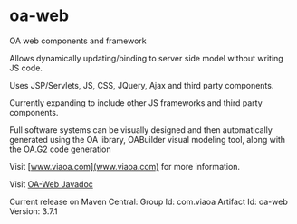 # oa-web
OA web components and framework

Allows dynamically updating/binding to server side model without writing JS code.

Uses JSP/Servlets, JS, CSS, JQuery, Ajax and third party components.  

Currently expanding to include other JS frameworks and third party components.



Full software systems can be visually designed and then automatically generated using the OA library, OABuilder visual modeling tool, along with the OA.G2 code generation

Visit [www.viaoa.com](www.viaoa.com) for more information.

Visit [OA-Web Javadoc](http://viaoa.github.io/oa-web/docs/index.html)

Current release on Maven Central: 
    Group Id: com.viaoa
    Artifact Id: oa-web
    Version: 3.7.1
